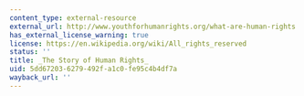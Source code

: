```yaml
---
content_type: external-resource
external_url: http://www.youthforhumanrights.org/what-are-human-rights.html
has_external_license_warning: true
license: https://en.wikipedia.org/wiki/All_rights_reserved
status: ''
title: _The Story of Human Rights_
uid: 5dd67203-6279-492f-a1c0-fe95c4b4df7a
wayback_url: ''
---
```

